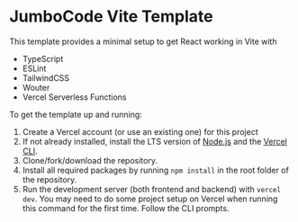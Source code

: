 # JumboCode Vite Template

This template provides a minimal setup to get React working in Vite with
- TypeScript
- ESLint
- TailwindCSS
- Wouter
- Vercel Serverless Functions

To get the template up and running:
1. Create a Vercel account (or use an existing one) for this project
2. If not already installed, install the LTS version of [Node.js](https://nodejs.org/en) and the [Vercel CLI](https://vercel.com/docs/cli).
3. Clone/fork/download the repository.
4. Install all required packages by running `npm install` in the root folder of the repository.
5. Run the development server (both frontend and backend) with `vercel dev`. You may need to do some project setup on Vercel when running this command for the first time. Follow the CLI prompts.
